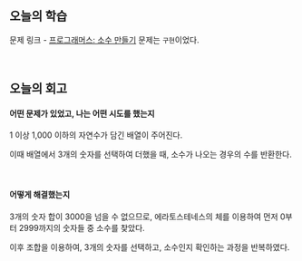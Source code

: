 ## 오늘의 학습
문제 링크 - [프로그래머스: 소수 만들기](https://school.programmers.co.kr/learn/courses/30/lessons/12977)
문제는 `구현`이었다.

<br />

## 오늘의 회고
#### 어떤 문제가 있었고, 나는 어떤 시도를 했는지
1 이상 1,000 이하의 자연수가 담긴 배열이 주어진다.

이때 배열에서 3개의 숫자를 선택하여 더했을 때, 소수가 나오는 경우의 수를 반환한다.

<br />

#### 어떻게 해결했는지
3개의 숫자 합이 3000을 넘을 수 없으므로, 에라토스테네스의 체를 이용하여 먼저 0부터 2999까지의 숫자들 중 소수를 찾았다.

이후 조합을 이용하여, 3개의 숫자를 선택하고, 소수인지 확인하는 과정을 반복하였다.
